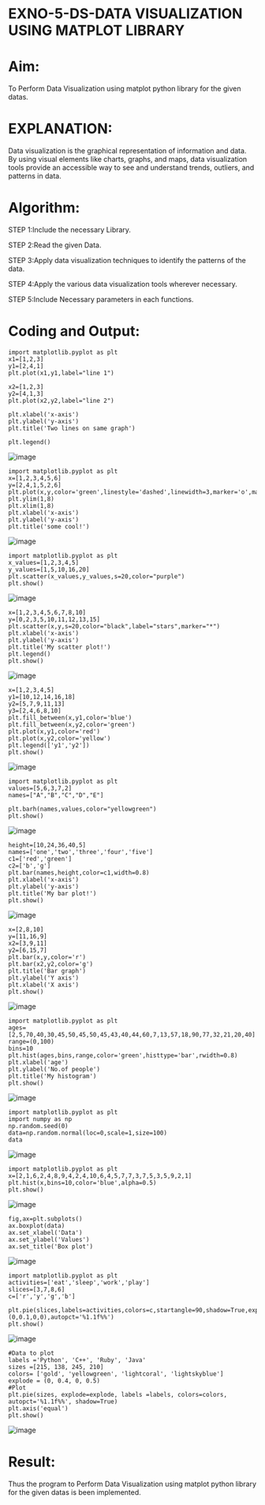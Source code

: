 # EXNO-5-DS-DATA VISUALIZATION USING MATPLOT LIBRARY

# Aim:
  To Perform Data Visualization using matplot python library for the given datas.

# EXPLANATION:
Data visualization is the graphical representation of information and data. By using visual elements like charts, graphs, and maps, data visualization tools provide an accessible way to see and understand trends, outliers, and patterns in data.

# Algorithm:
STEP 1:Include the necessary Library.

STEP 2:Read the given Data.

STEP 3:Apply data visualization techniques to identify the patterns of the data.

STEP 4:Apply the various data visualization tools wherever necessary.

STEP 5:Include Necessary parameters in each functions.

# Coding and Output:
```
import matplotlib.pyplot as plt
x1=[1,2,3]
y1=[2,4,1]
plt.plot(x1,y1,label="line 1")

x2=[1,2,3]
y2=[4,1,3]
plt.plot(x2,y2,label="line 2")

plt.xlabel('x-axis')
plt.ylabel('y-axis')
plt.title('Two lines on same graph')

plt.legend()
```

![image](https://github.com/user-attachments/assets/4e039400-0c01-4816-a027-12bb41ec0fdd)

```
import matplotlib.pyplot as plt
x=[1,2,3,4,5,6]
y=[2,4,1,5,2,6]
plt.plot(x,y,color='green',linestyle='dashed',linewidth=3,marker='o',markerfacecolor='blue',markersize=12)
plt.ylim(1,8)
plt.xlim(1,8)
plt.xlabel('x-axis')
plt.ylabel('y-axis')
plt.title('some cool!')
```

![image](https://github.com/user-attachments/assets/d25d24d6-5557-47ef-83ce-720feb458d65)

```
import matplotlib.pyplot as plt
x_values=[1,2,3,4,5]
y_values=[1,5,10,16,20]
plt.scatter(x_values,y_values,s=20,color="purple")
plt.show()
```

![image](https://github.com/user-attachments/assets/f93ffdfb-64c0-4228-8a2a-3c11ecbfa64c)

```
x=[1,2,3,4,5,6,7,8,10]
y=[0,2,3,5,10,11,12,13,15]
plt.scatter(x,y,s=20,color="black",label="stars",marker="*")
plt.xlabel('x-axis')
plt.ylabel('y-axis')
plt.title('My scatter plot!')
plt.legend()
plt.show()
```

![image](https://github.com/user-attachments/assets/09215ca0-d061-4a70-a8bb-0860d4c48244)

```
x=[1,2,3,4,5]
y1=[10,12,14,16,18]
y2=[5,7,9,11,13]
y3=[2,4,6,8,10]
plt.fill_between(x,y1,color='blue')
plt.fill_between(x,y2,color='green')
plt.plot(x,y1,color='red')
plt.plot(x,y2,color='yellow')
plt.legend(['y1','y2'])
plt.show()
```

![image](https://github.com/user-attachments/assets/e5e69c04-e172-49c3-a463-3dc4c7127622)

```
import matplotlib.pyplot as plt
values=[5,6,3,7,2]
names=["A","B","C","D","E"]

plt.barh(names,values,color="yellowgreen")
plt.show()
```

![image](https://github.com/user-attachments/assets/d5c3f15f-d66b-4be4-8bf9-7936084cb52b)

```
height=[10,24,36,40,5]
names=['one','two','three','four','five']
c1=['red','green']
c2=['b','g']
plt.bar(names,height,color=c1,width=0.8)
plt.xlabel('x-axis')
plt.ylabel('y-axis')
plt.title('My bar plot!')
plt.show()
```

![image](https://github.com/user-attachments/assets/2c5fd5b4-e77b-43cd-957d-2cdd78c17786)

```
x=[2,8,10]
y=[11,16,9]
x2=[3,9,11]
y2=[6,15,7]
plt.bar(x,y,color='r')
plt.bar(x2,y2,color='g')
plt.title('Bar graph')
plt.ylabel('Y axis')
plt.xlabel('X axis')
plt.show()
```

![image](https://github.com/user-attachments/assets/533be14f-cc5c-40da-9d39-b9fae4b25176)

```
import matplotlib.pyplot as plt
ages=[2,5,70,40,30,45,50,45,50,45,43,40,44,60,7,13,57,18,90,77,32,21,20,40]
range=(0,100)
bins=10
plt.hist(ages,bins,range,color='green',histtype='bar',rwidth=0.8)
plt.xlabel('age')
plt.ylabel('No.of people')
plt.title('My histogram')
plt.show()
```

![image](https://github.com/user-attachments/assets/e039d84f-3332-4583-a331-0aeaf2f78bc6)

```
import matplotlib.pyplot as plt
import numpy as np
np.random.seed(0)
data=np.random.normal(loc=0,scale=1,size=100)
data
```

![image](https://github.com/user-attachments/assets/6db805b7-d15e-460f-8919-b3312f16cbf2)

```
import matplotlib.pyplot as plt
x=[2,1,6,2,4,8,9,4,2,4,10,6,4,5,7,7,3,7,5,3,5,9,2,1]
plt.hist(x,bins=10,color='blue',alpha=0.5)
plt.show()
```

![image](https://github.com/user-attachments/assets/97296b8f-a6e4-494c-88d8-ac327be1e0e9)

```
fig,ax=plt.subplots()
ax.boxplot(data)
ax.set_xlabel('Data')
ax.set_ylabel('Values')
ax.set_title('Box plot')
```

![image](https://github.com/user-attachments/assets/802ea7d9-3fd2-4dbc-944e-deb11df02cf9)

```
import matplotlib.pyplot as plt
activities=['eat','sleep','work','play']
slices=[3,7,8,6]
c=['r','y','g','b']

plt.pie(slices,labels=activities,colors=c,startangle=90,shadow=True,explode=(0,0.1,0,0),autopct='%1.1f%%')
plt.show()
```

![image](https://github.com/user-attachments/assets/36d13138-0e36-4c23-b5b2-7b27f309f78f)

```
#Data to plot
labels ='Python', 'C++', 'Ruby', 'Java'
sizes =[215, 138, 245, 210]
colors= ['gold', 'yellowgreen', 'lightcoral', 'lightskyblue']
explode = (0, 0.4, 0, 0.5)
#Plot
plt.pie(sizes, explode=explode, labels =labels, colors=colors, autopct='%1.1f%%', shadow=True)
plt.axis('equal')
plt.show()
```

![image](https://github.com/user-attachments/assets/db2c9c6f-c7f5-452e-ba0e-219e741d9965)






# Result:
Thus the program to Perform Data Visualization using matplot python library for the given datas is been implemented.
